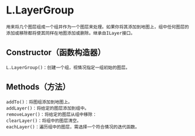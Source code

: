 #   L.LayerGroup
    用来将几个图层组成一个组并作为一个图层来处理。如果你将其添加到地图上，组中任何图层的添加或移除都将使其同样在地图添加或删除。继承自ILayer接口。
##  Constructor（函数构造器）
    L.LayerGroup()：创建一个组，视情况指定一组初始的图层。
##  Methods（方法）
    addTo()：将图组添加到地图上。
    addLayer()：将给定的图层添加到组中。
    removeLayer()：将给定的图层从组中移除：
    clearLayer()：将组中的图层清空。
    eachLayer()：遍历组中的图层，需选择一个符合情况的迭代函数。